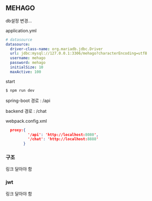 ## MEHAGO

db설정 변경...

application.yml

```yml
# datasource
datasource:
  driver-class-name: org.mariadb.jdbc.Driver
  url: jdbc:mysql://127.0.0.1:3306/mehago?characterEncoding=utf8
  username: mehago
  password: mehago
  initialSize: 10
  maxActive: 100
```

start

```bash
$ npm run dev
```

spring-boot
경로 : /api

backend
경로 : /chat

webpack.config.xml

```json
  proxy:{
          '/api': 'http://localhost:8080',
          '/chat': 'http://localhost:8888'           
        }
```

### 구조

링크 달아야 함

### jwt

링크 달아야 함
